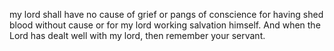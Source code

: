 my lord shall have no cause of grief or pangs of conscience for having shed blood without cause or for my lord working salvation himself. And when the Lord has dealt well with my lord, then remember your servant.
